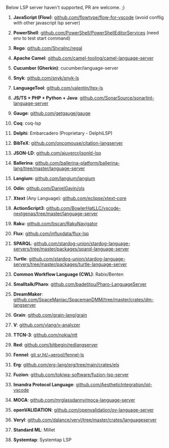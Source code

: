 Below LSP server haven't supported, PR are welcome. ;)

1. **JavaScript (Flow)**: [github.com/flowtype/flow-for-vscode](https://github.com/flowtype/flow-for-vscode) (avoid conflig with other javascript lsp server)

2. **PowerShell**: [github.com/PowerShell/PowerShellEditorServices](https://github.com/PowerShell/PowerShellEditorServices) (need env to test start command)

3. **Rego**: [github.com/StyraInc/regal](https://github.com/StyraInc/regal)

4. **Apache Camel**: [github.com/camel-tooling/camel-language-server](https://github.com/camel-tooling/camel-language-server)

5. **Cucumber (Gherkin)**: cucumber/language-server

6. **Snyk**: [github.com/snyk/snyk-ls](https://github.com/snyk/snyk-ls)

7. **LanguageTool**: [github.com/valentjn/ltex-ls](https://github.com/valentjn/ltex-ls)

8. **JS/TS + PHP + Python + Java**: [github.com/SonarSource/sonarlint-language-server](https://github.com/SonarSource/sonarlint-language-server)

9. **Gauge**: [github.com/getgauge/gauge](https://github.com/getgauge/gauge)

10. **Coq**: coq-lsp

11. **Delphi**: Embarcadero (Proprietary - DelphiLSP)

12. **BibTeX**: [github.com/oncomouse/citation-langserver](https://github.com/oncomouse/citation-langserver)

13. **JSON-LD**: [github.com/ajuvercr/jsonld-lsp](https://github.com/ajuvercr/jsonld-lsp)

14. **Ballerina**: [github.com/ballerina-platform/ballerina-lang/tree/master/language-server](https://github.com/ballerina-platform/ballerina-lang/tree/master/language-server)

15. **Langium**: [github.com/langium/langium](https://github.com/langium/langium)

16. **Odin**: [github.com/DanielGavin/ols](https://github.com/DanielGavin/ols)

17. **Xtext** (Any Language): [github.com/eclipse/xtext-core](https://github.com/eclipse/xtext-core)

18. **ActionScript3**: [github.com/BowlerHatLLC/vscode-nextgenas/tree/master/language-server](https://github.com/BowlerHatLLC/vscode-nextgenas/tree/master/language-server)

19. **Raku**: [github.com/bscan/RakuNavigator](https://github.com/bscan/RakuNavigator)

20. **Flux**: [github.com/influxdata/flux-lsp](https://github.com/influxdata/flux-lsp)

21. **SPARQL**: [github.com/stardog-union/stardog-language-servers/tree/master/packages/sparql-language-server](https://github.com/stardog-union/stardog-language-servers/tree/master/packages/sparql-language-server)

22. **Turtle**: [github.com/stardog-union/stardog-language-servers/tree/master/packages/turtle-language-server](https://github.com/stardog-union/stardog-language-servers/tree/master/packages/turtle-language-server)

23. **Common Workflow Language (CWL)**: Rabix/Benten

24. **Smalltalk/Pharo**: [github.com/badetitou/Pharo-LanguageServer](https://github.com/badetitou/Pharo-LanguageServer)

25. **DreamMaker**: [github.com/SpaceManiac/SpacemanDMM/tree/master/crates/dm-langserver](https://github.com/SpaceManiac/SpacemanDMM/tree/master/crates/dm-langserver)

26. **Grain**: [github.com/grain-lang/grain](https://github.com/grain-lang/grain)

27. **V**: [github.com/vlang/v-analyzer](https://github.com/vlang/v-analyzer)

28. **TTCN-3**: [github.com/nokia/ntt](https://github.com/nokia/ntt)

29. **Red**: [github.com/bitbegin/redlangserver](https://github.com/bitbegin/redlangserver)

30. **Fennel**: [git.sr.ht/~xerool/fennel-ls](https://git.sr.ht/~xerool/fennel-ls)

31. **Erg**: [github.com/erg-lang/erg/tree/main/crates/els](https://github.com/erg-lang/erg/tree/main/crates/els)

32. **Fuzion**: [github.com/tokiwa-software/fuzion-lsp-server](https://github.com/tokiwa-software/fuzion-lsp-server)

33. **Imandra Protocol Language**: [github.com/AestheticIntegration/ipl-vscode](https://github.com/AestheticIntegration/ipl-vscode)

34. **MOCA**: [github.com/mrglassdanny/moca-language-server](https://github.com/mrglassdanny/moca-language-server)

35. **openVALIDATION**: [github.com/openvalidation/ov-language-server](https://github.com/openvalidation/ov-language-server)

36. **Veryl**: [github.com/dalance/veryl/tree/master/crates/languageserver](https://github.com/dalance/veryl/tree/master/crates/languageserver)

37. **Standard ML**: Millet

38. **Systemtap**: Systemtap LSP
